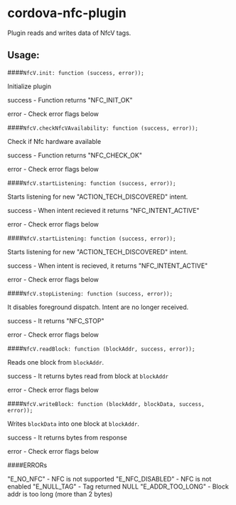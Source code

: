 # cordova-nfc-plugin

Plugin reads and writes data of NfcV tags.

Usage:
----------------------------------------------------

####`NfcV.init: function (success, error));`

Initialize plugin

success - Function returns "NFC_INIT_OK"

error - Check error flags below


####`NfcV.checkNfcVAvailability: function (success, error));`

Check if Nfc hardware available

success - Function returns "NFC_CHECK_OK"

error - Check error flags below


####`NfcV.startListening: function (success, error));`

Starts listening for new "ACTION_TECH_DISCOVERED" intent.

success - When intent recieved it returns "NFC_INTENT_ACTIVE"

error - Check error flags below


####`NfcV.startListening: function (success, error));`

Starts listening for new "ACTION_TECH_DISCOVERED" intent.

success - When intent is recieved, it returns "NFC_INTENT_ACTIVE"

error - Check error flags below


####`NfcV.stopListening: function (success, error));`

It disables foreground dispatch. Intent are no longer received.

success - It returns "NFC_STOP"

error - Check error flags below


####`NfcV.readBlock: function (blockAddr, success, error));`

Reads one block from `blockAddr`.

success - It returns bytes read from block at `blockAddr`

error - Check error flags below


####`NfcV.writeBlock: function (blockAddr, blockData, success, error));`

Writes `blockData` into one block at `blockAddr`.

success - It returns bytes from response

error - Check error flags below


####ERRORs

"E_NO_NFC" - NFC is not supported
"E_NFC_DISABLED" - NFC is not enabled
"E_NULL_TAG" - Tag returned NULL
"E_ADDR_TOO_LONG" - Block addr is too long (more than 2 bytes)